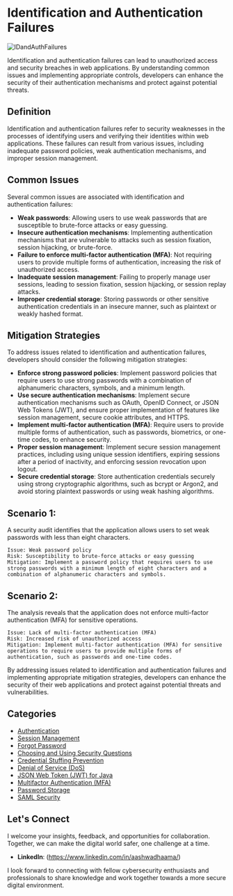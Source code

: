 # Identification and Authentication Failures

![IDandAuthFailures](https://github.com/vsang181/OWASP-Interview-Preperation/assets/28651683/c4a28c51-7ebe-48cf-a182-ff3d8c9fc380)

Identification and authentication failures can lead to unauthorized access and security breaches in web applications. By understanding common issues and implementing appropriate controls, developers can enhance the security of their authentication mechanisms and protect against potential threats.

## Definition

Identification and authentication failures refer to security weaknesses in the processes of identifying users and verifying their identities within web applications. These failures can result from various issues, including inadequate password policies, weak authentication mechanisms, and improper session management.

## Common Issues

Several common issues are associated with identification and authentication failures:

- **Weak passwords**: Allowing users to use weak passwords that are susceptible to brute-force attacks or easy guessing.
- **Insecure authentication mechanisms**: Implementing authentication mechanisms that are vulnerable to attacks such as session fixation, session hijacking, or brute-force.
- **Failure to enforce multi-factor authentication (MFA)**: Not requiring users to provide multiple forms of authentication, increasing the risk of unauthorized access.
- **Inadequate session management**: Failing to properly manage user sessions, leading to session fixation, session hijacking, or session replay attacks.
- **Improper credential storage**: Storing passwords or other sensitive authentication credentials in an insecure manner, such as plaintext or weakly hashed format.

## Mitigation Strategies

To address issues related to identification and authentication failures, developers should consider the following mitigation strategies:

- **Enforce strong password policies**: Implement password policies that require users to use strong passwords with a combination of alphanumeric characters, symbols, and a minimum length.
- **Use secure authentication mechanisms**: Implement secure authentication mechanisms such as OAuth, OpenID Connect, or JSON Web Tokens (JWT), and ensure proper implementation of features like session management, secure cookie attributes, and HTTPS.
- **Implement multi-factor authentication (MFA)**: Require users to provide multiple forms of authentication, such as passwords, biometrics, or one-time codes, to enhance security.
- **Proper session management**: Implement secure session management practices, including using unique session identifiers, expiring sessions after a period of inactivity, and enforcing session revocation upon logout.
- **Secure credential storage**: Store authentication credentials securely using strong cryptographic algorithms, such as bcrypt or Argon2, and avoid storing plaintext passwords or using weak hashing algorithms.

## Scenario 1:

A security audit identifies that the application allows users to set weak passwords with less than eight characters.

```
Issue: Weak password policy
Risk: Susceptibility to brute-force attacks or easy guessing
Mitigation: Implement a password policy that requires users to use strong passwords with a minimum length of eight characters and a combination of alphanumeric characters and symbols.
```

## Scenario 2:

The analysis reveals that the application does not enforce multi-factor authentication (MFA) for sensitive operations.

```
Issue: Lack of multi-factor authentication (MFA)
Risk: Increased risk of unauthorized access
Mitigation: Implement multi-factor authentication (MFA) for sensitive operations to require users to provide multiple forms of authentication, such as passwords and one-time codes.
```

By addressing issues related to identification and authentication failures and implementing appropriate mitigation strategies, developers can enhance the security of their web applications and protect against potential threats and vulnerabilities.

## Categories

- [Authentication](Authentication.md)
- [Session Management](Session-Management.md)
- [Forgot Password](Forgot-Password.md)
- [Choosing and Using Security Questions](Choosing-and-Using-Security-Questions.md)
- [Credential Stuffing Prevention](Credential-Stuffing-Prevention.md)
- [Denial of Service (DoS)](Denial-of-Service.md)
- [JSON Web Token (JWT) for Java](JSON-Web-Token-for-Java.md)
- [Multifactor Authentication (MFA)](Multifactor-Authentication.md)
- [Password Storage](Password-Storage.md)
- [SAML Security](SAML-Security.md)

## Let's Connect

I welcome your insights, feedback, and opportunities for collaboration. Together, we can make the digital world safer, one challenge at a time.

- **LinkedIn**: (https://www.linkedin.com/in/aashwadhaama/)

I look forward to connecting with fellow cybersecurity enthusiasts and professionals to share knowledge and work together towards a more secure digital environment.
